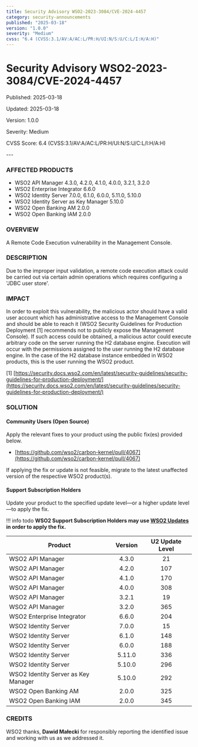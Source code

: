 ```yaml
---
title: Security Advisory WSO2-2023-3084/CVE-2024-4457
category: security-announcements
published: "2025-03-18"
version: "1.0.0"
severity: "Medium"
cvss: "6.4 (CVSS:3.1/AV:A/AC:L/PR:H/UI:N/S:U/C:L/I:H/A:H)"
---
```


# Security Advisory WSO2-2023-3084/CVE-2024-4457

<p class="doc-info">Published: 2025-03-18</p>
<p class="doc-info">Updated: 2025-03-18</p>
<p class="doc-info">Version: 1.0.0</p>
<p class="doc-info">Severity: Medium</p>
<p class="doc-info">CVSS Score: 6.4 (CVSS:3.1/AV:A/AC:L/PR:H/UI:N/S:U/C:L/I:H/A:H)</p>
---

### AFFECTED PRODUCTS
* WSO2 API Manager 4.3.0, 4.2.0, 4.1.0, 4.0.0, 3.2.1, 3.2.0
* WSO2 Enterprise Integrator 6.6.0
* WSO2 Identity Server 7.0.0, 6.1.0, 6.0.0, 5.11.0, 5.10.0
* WSO2 Identity Server as Key Manager 5.10.0
* WSO2 Open Banking AM 2.0.0
* WSO2 Open Banking IAM 2.0.0


### OVERVIEW
A Remote Code Execution vulnerability in the Management Console.


### DESCRIPTION
Due to the improper input validation, a remote code execution attack could be carried out via certain admin operations which requires configuring a 'JDBC user store'.


### IMPACT
In order to exploit this vulnerability, the malicious actor should have a valid user account which has administrative access to the Management Console and should be able to reach it (WSO2 Security Guidelines for Production Deployment [1] recommends not to publicly expose the Management Console). If such access could be obtained, a malicious actor could execute arbitrary code on the server running the H2 database engine. Execution will occur with the permissions assigned to the user running the H2 database engine. In the case of the H2 database instance embedded in WSO2 products, this is the user running the WSO2 product. 

 [1] [https://security.docs.wso2.com/en/latest/security-guidelines/security-guidelines-for-production-deployment/](https://security.docs.wso2.com/en/latest/security-guidelines/security-guidelines-for-production-deployment/)


### SOLUTION

#### Community Users (Open Source)
Apply the relevant fixes to your product using the public fix(es) provided below.

* [https://github.com/wso2/carbon-kernel/pull/4067](https://github.com/wso2/carbon-kernel/pull/4067)

If applying the fix or update is not feasible, migrate to the latest unaffected version of the respective WSO2 product(s).


#### Support Subscription Holders

Update your product to the specified update level—or a higher update level—to apply the fix.

!!! info todo
    **WSO2 Support Subscription Holders may use [WSO2 Updates](https://wso2.com/updates/) in order to apply the fix.**

| Product                             | Version | U2 Update Level |
| ----------------------------------- | :-----: | :-------------: |
| WSO2 API Manager                    |  4.3.0  |       21        |
| WSO2 API Manager                    |  4.2.0  |       107       |
| WSO2 API Manager                    |  4.1.0  |       170       |
| WSO2 API Manager                    |  4.0.0  |       308       |
| WSO2 API Manager                    |  3.2.1  |       19        |
| WSO2 API Manager                    |  3.2.0  |       365       |
| WSO2 Enterprise Integrator          |  6.6.0  |       204       |
| WSO2 Identity Server                |  7.0.0  |       15        |
| WSO2 Identity Server                |  6.1.0  |       148       |
| WSO2 Identity Server                |  6.0.0  |       188       |
| WSO2 Identity Server                | 5.11.0  |       336       |
| WSO2 Identity Server                | 5.10.0  |       296       |
| WSO2 Identity Server as Key Manager | 5.10.0  |       292       |
| WSO2 Open Banking AM                |  2.0.0  |       325       |
| WSO2 Open Banking IAM               |  2.0.0  |       345       |


### CREDITS
WSO2 thanks, **Dawid Małecki** for responsibly reporting the identified issue and working with us as we addressed it.
